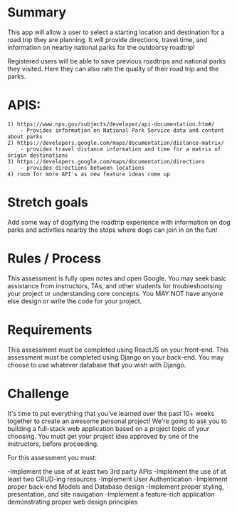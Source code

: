 # Summary
This app will allow a user to select a starting location and destination for a road trip they are planning.  It will provide directions, travel time, and information on nearby national parks for the outdoorsy roadtrip!  

Registered users will be able to save previous roadtrips and national parks they visited.  Here they can also rate the quality of their road trip and the parks.

# APIS:
    1) https://www.nps.gov/subjects/developer/api-documentation.htm#/
        - Provides information on National Park Service data and content about parks
    2) https://developers.google.com/maps/documentation/distance-matrix/
        - provides travel distance information and time for a matrix of origin destinations
    3) https://developers.google.com/maps/documentation/directions
        - provides directions between locations
    4) room for more API's as new feature ideas come up

# Stretch goals
Add some way of dogifying the roadtrip experience with information on dog parks and activities nearby the stops where dogs can join in on the fun!

# Rules / Process
This assessment is fully open notes and open Google.
You may seek basic assistance from instructors, TAs, and other students for troubleshootsing your project or understanding core concepts.
You MAY NOT have anyone else design or write the code for your project.

# Requirements
This assessment must be completed using ReactJS on your front-end.
This assessment must be completed using Django on your back-end.
You may choose to use whatever database that you wish with Django.

# Challenge
It's time to put everything that you've learned over the past 10+ weeks together to create an awesome personal project! We're going to ask you to building a full-stack web application based on a project topic of your choosing. You must get your project idea approved by one of the instructors, before proceeding.

For this assessment you must:

-Implement the use of at least two 3rd party APIs
-Implement the use of at least two CRUD-ing resources
-Implement User Authentication
-Implement proper back-end Models and Database design
-Implement proper styling, presentation, and site navigation
-Implement a feature-rich application demonstrating proper web design principles